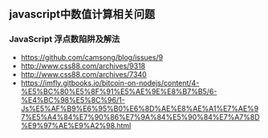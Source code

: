 ##  javascript中数值计算相关问题
### JavaScript 浮点数陷阱及解法
* https://github.com/camsong/blog/issues/9
* http://www.css88.com/archives/9318
* http://www.css88.com/archives/7340
* https://imfly.gitbooks.io/bitcoin-on-nodejs/content/4-%E5%BC%80%E5%8F%91%E5%AE%9E%E8%B7%B5/6-%E4%BC%98%E5%8C%96/1-Js%E5%AF%B9%E6%95%B0%E6%8D%AE%E8%AE%A1%E7%AE%97%E5%A4%84%E7%90%86%E7%9A%84%E5%90%84%E7%A7%8D%E9%97%AE%E9%A2%98.html
